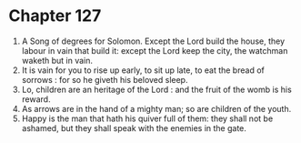 # Chapter 127

1. A Song of degrees for Solomon. Except the Lord build the house, they labour in vain that build it: except the Lord keep the city, the watchman waketh but in vain.
2. It is vain for you to rise up early, to sit up late, to eat the bread of sorrows : for so he giveth his beloved sleep.
3. Lo, children are an heritage of the Lord : and the fruit of the womb is his reward.
4. As arrows are in the hand of a mighty man; so are children of the youth.
5. Happy is the man that hath his quiver full of them: they shall not be ashamed, but they shall speak with the enemies in the gate.

